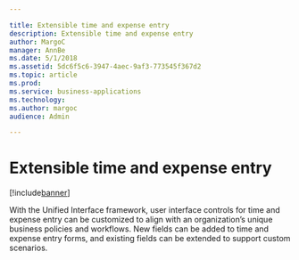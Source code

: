 ```yaml
---

title: Extensible time and expense entry
description: Extensible time and expense entry
author: MargoC
manager: AnnBe
ms.date: 5/1/2018
ms.assetid: 5dc6f5c6-3947-4aec-9af3-773545f367d2
ms.topic: article
ms.prod: 
ms.service: business-applications
ms.technology: 
ms.author: margoc
audience: Admin

---
```

#  Extensible time and expense entry


[!include[banner](../../../../includes/banner.md)]

With the Unified Interface framework, user interface controls for time and
expense entry can be customized to align with an organization’s unique business
policies and workflows. New fields can be added to time and expense entry forms,
and existing fields can be extended to support custom scenarios.
